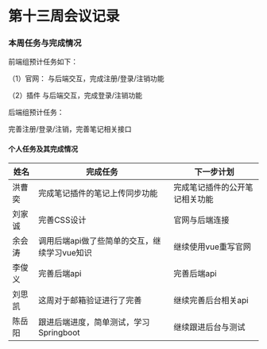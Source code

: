 # 第十三周会议记录



### 本周任务与完成情况

前端组预计任务如下：

（1）官网：
与后端交互，完成注册/登录/注销功能

（2）插件
与后端交互，完成登录/注销功能



后端组预计任务：

完善注册/登录/注销，完善笔记相关接口



#### 个人任务及其完成情况

| 姓名   | 完成任务                                     | 下一步计划                     |
| ------ | -------------------------------------------- | ------------------------------ |
| 洪曹奕 | 完成笔记插件的笔记上传同步功能               | 完成笔记插件的公开笔记相关功能 |
| 刘家诚 | 完善CSS设计                                  | 官网与后端连接                 |
| 余会涛 | 调用后端api做了些简单的交互，继续学习vue知识 | 继续使用vue重写官网            |
| 李俊义 | 完善后端api                                  | 完善后端api                    |
| 刘思凯 | 这周对于邮箱验证进行了完善                   | 继续完善后台相关api            |
| 陈岳阳 | 跟进后端进度，简单测试，学习Springboot       | 继续跟进后台与测试             |

